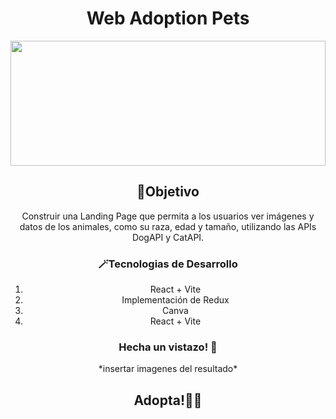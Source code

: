 <h1 align="center" >Web Adoption Pets</h1>
<img  src="https://i.pinimg.com/originals/ef/36/93/ef3693f233cfa46f61290e5e7386b4db.gif" width="100%" height="200" >
<div align="center" justify="center">
  <h2>🎯Objetivo</h2>
  <p>Construir una Landing Page que permita a los usuarios ver imágenes y datos de los animales, como su raza, edad y tamaño, utilizando las APIs DogAPI y CatAPI.</p>
  <h3>🪄Tecnologias de Desarrollo</h3>
  <ol>
    <li>React + Vite</li>
    <li>Implementación de Redux</li>
    <li>Canva</li>
    <li>React + Vite</li>
  </ol>
  <h3>Hecha un vistazo! 👀</h3>
  *insertar imagenes del resultado*

  <h2>Adopta!🐾💛</h2>
</div>

